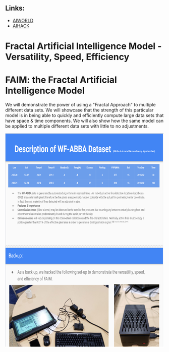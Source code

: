 ## Links:
* [AIWORLD](https://aiworld.com/)
* [AIHACK](https://aiworld.com/hackathon)

# Fractal Artificial Intelligence Model -Versatility, Speed, Efficiency
# FAIM: the Fractal Artificial Intelligence Model

We will demonstrate the power of using a "Fractal Approach" to multiple different data sets. We will showcase that the strength of this particular model is in being able to quickly and efficiently compute large data sets that have space & time components. We will also show how the same model can be applied to multiple different data sets with little to no adjustments.

<img src="https://github.com/thefr33radical/Codeathons/blob/master/AI_WORLD_HACKATHON19/fiam.png" width="640" height="680" />
